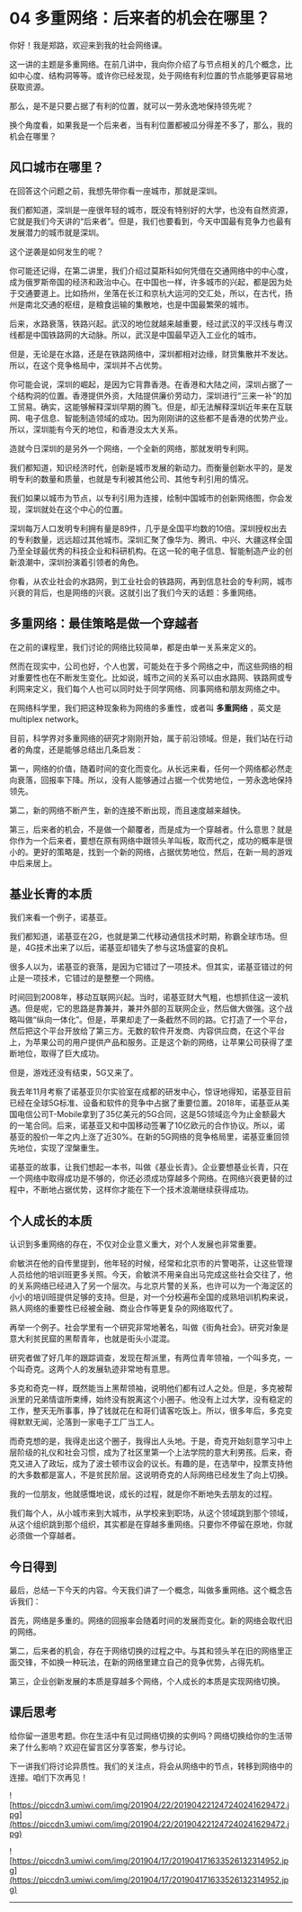 # 04 多重网络：后来者的机会在哪里？

你好！我是郑路，欢迎来到我的社会网络课。

这一讲的主题是多重网络。在前几讲中，我向你介绍了与节点相关的几个概念，比如中心度、结构洞等等。或许你已经发现，处于网络有利位置的节点能够更容易地获取资源。

那么，是不是只要占据了有利的位置，就可以一劳永逸地保持领先呢？

换个角度看，如果我是一个后来者，当有利位置都被瓜分得差不多了，那么，我的机会在哪里？

## 风口城市在哪里？

在回答这个问题之前，我想先带你看一座城市，那就是深圳。

我们都知道，深圳是一座很年轻的城市，既没有特别好的大学，也没有自然资源，它就是我们今天讲的“后来者”。但是，我们也要看到，今天中国最有竞争力也最有发展潜力的城市就是深圳。

这个逆袭是如何发生的呢？

你可能还记得，在第二讲里，我们介绍过莫斯科如何凭借在交通网络中的中心度，成为俄罗斯帝国的经济和政治中心。在中国也一样，许多城市的兴起，都是因为处于交通要道上。比如扬州，坐落在长江和京杭大运河的交汇处，所以，在古代，扬州是南北交通的枢纽，是粮食运输的集散地，也是中国最繁荣的城市。

后来，水路衰落，铁路兴起。武汉的地位就越来越重要，经过武汉的平汉线与粤汉线都是中国铁路网的大动脉。所以，武汉是中国最早迈入工业化的城市。

但是，无论是在水路，还是在铁路网络中，深圳都相对边缘，财货集散并不发达。所以，在这个竞争格局中，深圳并不占优势。

你可能会说，深圳的崛起，是因为它背靠香港。在香港和大陆之间，深圳占据了一个结构洞的位置。香港提供外资，大陆提供廉价劳动力，深圳进行“三来一补”的加工贸易。确实，这能够解释深圳早期的腾飞。但是，却无法解释深圳近年来在互联网、电子信息、智能制造领域的成功。因为刚刚讲的这些都不是香港的优势产业。所以，深圳能有今天的地位，和香港没太大关系。

造就今日深圳的是另外一个网络，一个全新的网络，那就发明专利网。

我们都知道，知识经济时代，创新是城市发展的新动力。而衡量创新水平的，是发明专利的数量和质量，也就是专利被其他公司、其他专利引用的情况。

我们如果以城市为节点，以专利引用为连接，绘制中国城市的创新网络图，你会发现，深圳就处在这个中心的位置。

深圳每万人口发明专利拥有量是89件，几乎是全国平均数的10倍。深圳授权出去的专利数量，远远超过其他城市。深圳汇聚了像华为、腾讯、中兴、大疆这样全国乃至全球最优秀的科技企业和科研机构。在这一轮的电子信息、智能制造产业的创新浪潮中，深圳扮演着引领者的角色。

你看，从农业社会的水路网，到工业社会的铁路网，再到信息社会的专利网，城市兴衰的背后，也是网络的兴衰。这就引出了我们今天的话题：多重网络。

## 多重网络：最佳策略是做一个穿越者

在之前的课程里，我们讨论的网络比较简单，都是由单一关系来定义的。

然而在现实中，公司也好，个人也罢，可能处在于多个网络之中，而这些网络的相对重要性也在不断发生变化。比如说，城市之间的关系可以由水路网、铁路网或专利网来定义，我们每个人也可以同时处于同学网络、同事网络和朋友网络之中。

在网络科学里，我们把这种现象称为网络的多重性，或者叫 **多重网络** ，英文是multiplex network。

目前，科学界对多重网络的研究才刚刚开始，属于前沿领域。但是，我们站在行动者的角度，还是能够总结出几条启发：

第一，网络的价值，随着时间的变化而变化。从长远来看，任何一个网络都必然走向衰落，回报率下降。所以，没有人能够通过占据一个优势地位，一劳永逸地保持领先。

第二，新的网络不断产生，新的连接不断出现，而且速度越来越快。

第三，后来者的机会，不是做一个颠覆者，而是成为一个穿越者。什么意思？就是你作为一个后来者，要想在原有网络中跟领头羊叫板，取而代之，成功的概率是很小的。更好的策略是，找到一个新的网络，占据优势地位，然后，在新一局的游戏中后来居上。

## 基业长青的本质

我们来看一个例子，诺基亚。

我们都知道，诺基亚在2G，也就是第二代移动通信技术时期，称霸全球市场。但是，4G技术出来了以后，诺基亚却错失了参与这场盛宴的良机。

很多人以为，诺基亚的衰落，是因为它错过了一项技术。但其实，诺基亚错过的何止是一项技术，它错过的是整整一个网络。

时间回到2008年，移动互联网兴起。当时，诺基亚财大气粗，也想抓住这一波机遇。但是呢，它的思路是靠兼并，兼并外部的互联网企业，然后做大做强。这个战略叫做“纵向一体化”。但是，苹果却走了一条截然不同的路。它打造了一个平台，然后把这个平台开放给了第三方。无数的软件开发商、内容供应商，在这个平台上，为苹果公司的用户提供产品和服务。正是这个新的网络，让苹果公司获得了垄断地位，取得了巨大成功。

但是，游戏还没有结束，5G又来了。

我去年11月考察了诺基亚贝尔实验室在成都的研发中心，惊讶地得知，诺基亚目前已经在全球5G标准、设备和软件的竞争中占据了重要位置。2018年，诺基亚从美国电信公司T-Mobile拿到了35亿美元的5G合同，这是5G领域迄今为止金额最大的一笔合同。后来，诺基亚又和中国移动签署了10亿欧元的合作协议。所以，诺基亚的股价一年之内上涨了近30%。在新的5G网络的竞争格局里，诺基亚重回领先地位，实现了涅槃重生。

诺基亚的故事，让我们想起一本书，叫做《基业长青》。企业要想基业长青，只在一个网络中取得成功是不够的，你还必须成功穿越多个网络。在网络兴衰更替的过程中，不断地占据优势，这样你才能在下一个技术浪潮继续获得成功。

## 个人成长的本质

认识到多重网络的存在，不仅对企业意义重大，对个人发展也非常重要。

俞敏洪在他的自传里提到，他年轻的时候，经常和北京市的片警喝茶，让这些管理人员给他的培训班更多关照。今天，俞敏洪不用亲自出马完成这些社会交往了，他的关系网络已经进入了另一个层次。与北京片警的关系，也许可以为一个海淀区的小小的培训班提供足够的支持。但是，对一个分校遍布全国的成熟培训机构来说，熟人网络的重要性已经被金融、商业合作等更复杂的网络取代了。

再举一个例子。社会学里有一个研究非常地著名，叫做《街角社会》。研究对象是意大利贫民窟的黑帮青年，也就是街头小混混。

研究者做了好几年的跟踪调查，发现在帮派里，有两位青年领袖，一个叫多克，一个叫奇克。这两个人的发展轨迹非常地有意思。

多克和奇克一样，既然能当上黑帮领袖，说明他们都有过人之处。但是，多克被帮派里的兄弟情谊所束缚，始终没有脱离这个小圈子。他没有上过大学，没有稳定的工作，整天无所事事，挣了钱就花在和哥们请客吃饭上。所以，很多年后，多克变得默默无闻，沦落到一家电子工厂当工人。

而奇克想的是，我得走出这个圈子，我得出人头地。于是，奇克开始刻意学习中上层阶级的礼仪和社会习惯，成为了社区里第一个上法学院的意大利男孩。后来，奇克又进入了政坛，成为了波士顿市议会的议长。有趣的是，在选举中，投票支持他的大多数都是富人，不是贫民阶层。这说明奇克的人际网络已经发生了向上切换。

我的一位朋友，他就感慨地说，成长的过程，就是你不断地失去朋友的过程。

我们每个人，从小城市来到大城市，从学校来到职场，从这个领域跳到那个领域，从这个组织跳到那个组织，其实都是在穿越多重网络。只要你不停留在原地，你就必须做一个穿越者。

## 今日得到

最后，总结一下今天的内容。今天我们讲了一个概念，叫做多重网络。这个概念告诉我们：

首先，网络是多重的。网络的回报率会随着时间的发展而变化。新的网络会取代旧的网络。

第二，后来者的机会，存在于网络切换的过程之中。与其和领头羊在旧的网络里正面交锋，不如换一种玩法，在新的网络里建立自己的竞争优势，占得先机。

第三，企业创新发展的本质是穿越多个网络，个人成长的本质是实现网络切换。

## 课后思考

给你留一道思考题。你在生活中有见过网络切换的实例吗？网络切换给你的生活带来了什么影响？欢迎在留言区分享答案，参与讨论。

下一讲我们将讨论异质性。我们的关注点，将会从网络中的节点，转移到网络中的连接。咱们下次再见！

![https://piccdn3.umiwi.com/img/201904/22/201904221247240241629472.jpg](https://piccdn3.umiwi.com/img/201904/22/201904221247240241629472.jpg)

![https://piccdn3.umiwi.com/img/201904/17/201904171633526132314952.jpg](https://piccdn3.umiwi.com/img/201904/17/201904171633526132314952.jpg)

---
